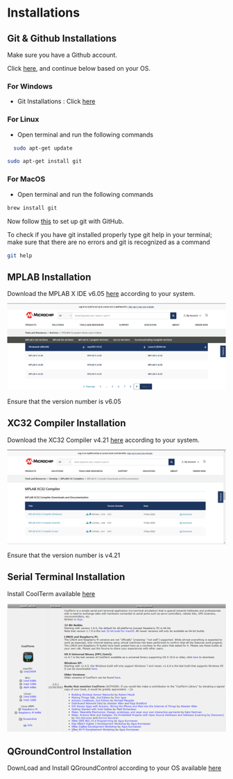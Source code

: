 # Installations

## Git & Github Installations

Make sure you have a Github account.

Click [here](https://github.com/), and continue below based on your OS.

### For Windows

- Git Installations : Click [here](https://git-scm.com/downloads)

### For Linux

- Open terminal and run the following commands

```bash
  sudo apt-get update
  ```

  ```bash
  sudo apt-get install git
  ```

### For MacOS

- Open terminal and run the following commands

```bash
brew install git
```

Now follow [this](https://git-scm.com/book/en/v2/GitHub-Account-Setup-and-Configuration#:~:text=The%20first%20thing%20you%20need,Sign%20up%20for%20GitHub%E2%80%9D%20button) to set up git with GitHub.

To check if you have git installed properly type git help in your terminal; make sure that there are no errors and git is recognized as a command

```bash
git help
```

## MPLAB Installation

Download the MPLAB X IDE v6.05 [here](https://www.microchip.com/en-us/tools-resources/develop/mplab-x-ide#tabs) according to your system.

![MPLAB X](../assets/images/first_project/MPLAB.png)

Ensure that the version number is v6.05

## XC32 Compiler Installation

Download the XC32 Compiler v4.21 [here](https://www.microchip.com/en-us/tools-resources/develop/mplab-xc-compilers/downloads-documentation#XC32) according to your system.

![XC32](../assets/images/first_project/XC32.png)

Ensure that the version number is v4.21

## Serial Terminal Installation

Install CoolTerm available [here](http://freeware.the-meiers.org/)

![CoolTerm](../assets/images/first_project/CoolTerm.png)

## QGroundControl Installation

DownLoad and Install QGroundControl according to your OS available [here](https://docs.qgroundcontrol.com/master/en/getting_started/download_and_install.html)
